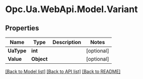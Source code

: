 # Opc.Ua.WebApi.Model.Variant

## Properties

Name | Type | Description | Notes
------------ | ------------- | ------------- | -------------
**UaType** | **int** |  | [optional] 
**Value** | **Object** |  | [optional] 

[[Back to Model list]](../README.md#documentation-for-models) [[Back to API list]](../README.md#documentation-for-api-endpoints) [[Back to README]](../README.md)

